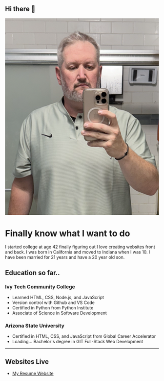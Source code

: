 ## Hi there 👋

<!--
**chrisscholl16/chrisscholl16** is a ✨ _special_ ✨ repository because its `README.md` (this file) appears on your GitHub profile.

Here are some ideas to get you started:

- 🔭 I’m currently working on ...
- 🌱 I’m currently learning ...
- 👯 I’m looking to collaborate on ...
- 🤔 I’m looking for help with ...
- 💬 Ask me about ...
- 📫 How to reach me: ...
- 😄 Pronouns: ...
- ⚡ Fun fact: ...

-->

![my picture](/images/my_pic.png)

# Finally know what I want to do

I started college at age 42 finally figuring out I love creating websites front and back.
I was born in California and moved to Indiana when I was 10. I have been married for 21 years and have a 20 year old son. 

## Education so far..

### Ivy Tech Community College

* Learned HTML, CSS, Node.js, and JavaScript
* Version control with Github and VS Code
* Certified in Python from Python Institute
* Associate of Science in Software Development

### Arizona State University

* Certified in HTML, CSS, and JavaScript from Global Career Accelerator
* Loading... Bachelor's degree in GIT Full-Stack Web Development

---

## Websites Live

* [My Resume Website](https://chrisresume.onrender.com/)